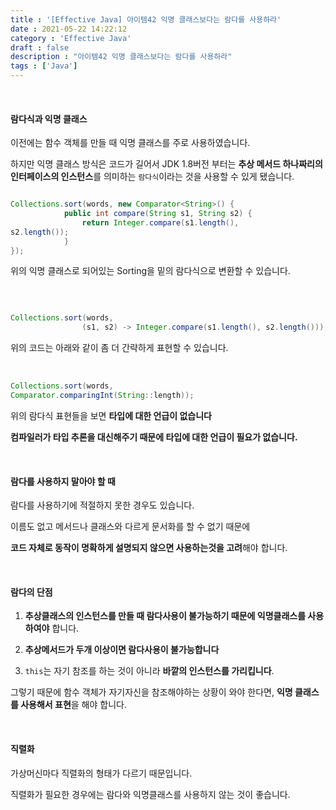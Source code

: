 ```yaml
---
title : '[Effective Java] 아이템42 익명 클래스보다는 람다를 사용하라'
date : 2021-05-22 14:22:12
category : 'Effective Java'
draft : false
description : "아이템42 익명 클래스보다는 람다를 사용하라"
tags : ['Java']
---
```



<br/>

#### 람다식과 익명 클래스

이전에는 함수 객체를 만들 때 익명 클래스를 주로 사용하였습니다.

하지만 익명 클래스 방식은 코드가 길어서 JDK 1.8버전 부터는 **추상 메서드 하나짜리의 인터페이스의 인스턴스**를 의미하는 `람다식`이라는 것을 사용할 수 있게 됐습니다.

```java

Collections.sort(words, new Comparator<String>() {
            public int compare(String s1, String s2) {
                return Integer.compare(s1.length(),
s2.length());
            }
});

```


위의 익명 클래스로 되어있는 Sorting을 밑의 람다식으로 변환할 수 있습니다.

<br/>


```java

Collections.sort(words,
                (s1, s2) -> Integer.compare(s1.length(), s2.length()));

```

위의 코드는 아래와 같이 좀 더 간략하게 표현할 수 있습니다.

<br/>

```java
Collections.sort(words,
Comparator.comparingInt(String::length));

```

위의 람다식 표현들을 보면 **타입에 대한 언급이 없습니다**

**컴파일러가 타입 추론을 대신해주기 때문에 타입에 대한 언급이 필요가 없습니다.**

<br/>

#### 람다를 사용하지 말아야 할 때

람다를 사용하기에 적절하지 못한 경우도 있습니다.

이름도 없고 메서드나 클래스와 다르게 문서화를 할 수 없기 때문에

**코드 자체로 동작이 명확하게 설명되지 않으면 사용하는것을 고려**해야 합니다.

<br/>

#### 람다의 단점

1. **추상클래스의 인스턴스를 만들 때 람다사용이 불가능하기 때문에 익명클래스를 사용하여야** 합니다.

2. **추상메서드가 두개 이상이면 람다사용이 불가능합니다**

3. `this`는 자기 참조를 하는 것이 아니라 **바깥의 인스턴스를 가리킵니다**.

그렇기 때문에 함수 객체가 자기자신을 참조해야하는 상황이 와야 한다면, **익명 클래스를 사용해서 표현**을 해야 합니다.

<br/>

#### 직렬화

가상머신마다 직렬화의 형태가 다르기 때문입니다.

직렬화가 필요한 경우에는 람다와 익명클래스를 사용하지 않는 것이 좋습니다.




